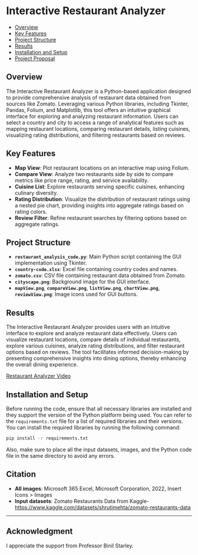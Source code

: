 # Interactive Restaurant Analyzer

- [Overview](#overview)
- [Key Features](#key-features)
- [Project Structure](#project-structure)
- [Results](#results)
- [Installation and Setup](#Installation-and-Setup)
- [Project Proposal](Documents/ProjectProposal.pdf)

## Overview

The Interactive Restaurant Analyzer is a Python-based application designed to provide comprehensive analysis of restaurant data obtained from sources like Zomato. Leveraging various Python libraries, including Tkinter, Pandas, Folium, and Matplotlib, this tool offers an intuitive graphical interface for exploring and analyzing restaurant information. Users can select a country and city to access a range of analytical features such as mapping restaurant locations, comparing restaurant details, listing cuisines, visualizing rating distributions, and filtering restaurants based on reviews.

## Key Features

- **Map View**: Plot restaurant locations on an interactive map using Folium.
- **Compare View**: Analyze two restaurants side by side to compare metrics like price range, rating, and service availability.
- **Cuisine List**: Explore restaurants serving specific cuisines, enhancing culinary diversity.
- **Rating Distribution**: Visualize the distribution of restaurant ratings using a nested pie chart, providing insights into aggregate ratings based on rating colors.
- **Review Filter**: Refine restaurant searches by filtering options based on aggregate ratings.

## Project Structure

- **`restaurant_analysis_code.py`**: Main Python script containing the GUI implementation using Tkinter.
- **`country-code.xlsx`**: Excel file containing country codes and names.
- **`zomato.csv`**: CSV file containing restaurant data obtained from Zomato.
- **`cityscape.png`**: Background image for the GUI interface.
- **`mapView.png`**, **`compareView.png`**, **`listView.png`**, **`chartView.png`**, **`reviewView.png`**: Image icons used for GUI buttons.

## Results

The Interactive Restaurant Analyzer provides users with an intuitive interface to explore and analyze restaurant data effectively. Users can visualize restaurant locations, compare details of individual restaurants, explore various cuisines, analyze rating distributions, and filter restaurant options based on reviews. The tool facilitates informed decision-making by presenting comprehensive insights into dining options, thereby enhancing the overall dining experience.

[Restaurant Analyzer Video](Media/Interactive_Restaurant_Analyzer_video.mp4)

## Installation and Setup

Before running the code, ensure that all necessary libraries are installed and they support the version of the Python platform being used. You can refer to the `requirements.txt` file for a list of required libraries and their versions. You can install the required libraries by running the following command:

```bash
pip install -r requirements.txt
```

Also, make sure to place all the input datasets, images, and the Python code file in the same directory to avoid any errors.

## Citation

- **All images**: Microsoft 365 Excel, Microsoft Corporation, 2022, Insert Icons > Images
- **Input datasets**: Zomato Restaurants Data from Kaggle- https://www.kaggle.com/datasets/shrutimehta/zomato-restaurants-data
---
## Acknowledgment
I appreciate the support from Professor Binil Starley.